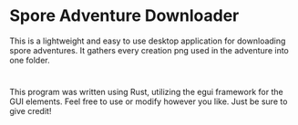 # Spore Adventure Downloader
This is a lightweight and easy to use desktop application for downloading spore adventures. It gathers every creation png used in the adventure into one folder.
#
This program was written using Rust, utilizing the egui framework for the GUI elements. Feel free to use or modify however you like. Just be sure to give credit!
